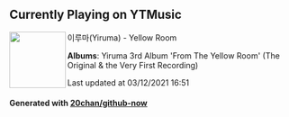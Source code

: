 ## Currently Playing on YTMusic

[<img align="left" width="100" src="https://lh3.googleusercontent.com/CdGP4N5_FDcX-kUXIRNo-3NUL6Nj9tlGI7SiXmVqnjYhdkZaUJh6YxZewab5kaQj9P0pkk__jk_82DUHbA">](https://music.youtube.com/watch?v=M1INFxgXiIk)

이루마(Yiruma) - Yellow Room

**Albums**: Yiruma 3rd Album 'From The Yellow Room' (The Original & the Very First Recording)

Last updated at 03/12/2021 16:51

#### Generated with [20chan/github-now](https://github.com/20chan/github-now)


<!--
**20chan/20chan** is a ✨ _special_ ✨ repository because its `README.md` (this file) appears on your GitHub profile.

Here are some ideas to get you started:

- 🔭 I’m currently working on ...
- 🌱 I’m currently learning ...
- 👯 I’m looking to collaborate on ...
- 🤔 I’m looking for help with ...
- 💬 Ask me about ...
- 📫 How to reach me: ...
- 😄 Pronouns: ...
- ⚡ Fun fact: ...
-->
